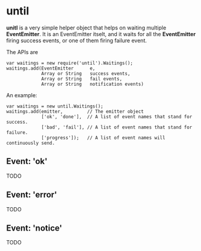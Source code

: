 # until

__unitl__ is a very simple helper object that helps on waiting multiple
__EventEmitter__. It is an EventEmitter itselt, and it waits for all the
__EventEmitter__ firing success events, or one of them firing failure event.

The APIs are

    var waitings = new require('until').Waitings();
    waitings.add(EventEmitter      e,
                 Array or String   success events,
                 Array or String   fail events,
                 Array or String   notification events)

An example:

    var waitings = new until.Waitings();
    waitings.add(emitter,         // The emitter object
                 ['ok', 'done'],  // A list of event names that stand for success.
                 ['bad', 'fail'], // A list of event names that stand for failure.
                 ['progress']);   // A list of event names will continuously send.

## Event: 'ok'

TODO

## Event: 'error'

TODO

## Event: 'notice'

TODO

  
